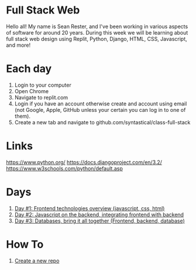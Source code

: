 # Full Stack Web
Hello all!  My name is Sean Rester, and I've been working in various 
aspects of software for around 20 years. During this week we will be 
learning about full stack web design using Replit, Python, Django, HTML, 
CSS, Javascript, and more!  

# Each day
1. Login to your computer
2. Open Chrome
3. Navigate to replit.com
4. Login if you have an account otherwise create and account using email (not Google, Apple, GitHub unless your certain you can log in to one of them).
5. Create a new tab and navigate to github.com/syntastical/class-full-stack

# Links
https://www.python.org/
https://docs.djangoproject.com/en/3.2/
https://www.w3schools.com/python/default.asp

# Days
1. [Day #1: Frontend technologies overview (javascript, css, html)](docs/day1/index.md)
1. [Day #2: Javascript on the backend, integrating frontend with backend](docs/day2/index.md)
1. [Day #3: Databases, bring it all together (Frontend, backend, database)](docs/day3/index.md)

# How To
1. [Create a new repo](https://github.com/syntastical/class-common/blob/main/create-repo/index.md)